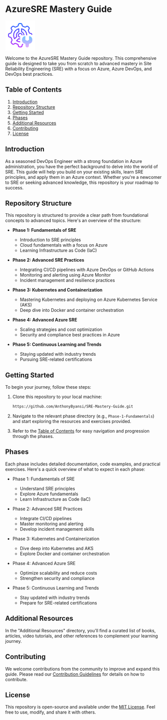 
# AzureSRE Mastery Guide

![SRE Banner](images/icons8-engineering-96.png)

Welcome to the AzureSRE Mastery Guide repository. This comprehensive guide is designed to take you from scratch to advanced mastery in Site Reliability Engineering (SRE) with a focus on Azure, Azure DevOps, and DevOps best practices.

## Table of Contents

1. [Introduction](#introduction)
2. [Repository Structure](#repository-structure)
3. [Getting Started](#getting-started)
4. [Phases](#phases)
5. [Additional Resources](#additional-resources)
6. [Contributing](#contributing)
7. [License](#license)

## Introduction

As a seasoned DevOps Engineer with a strong foundation in Azure administration, you have the perfect background to delve into the world of SRE. This guide will help you build on your existing skills, learn SRE principles, and apply them in an Azure context. Whether you're a newcomer to SRE or seeking advanced knowledge, this repository is your roadmap to success.

## Repository Structure

This repository is structured to provide a clear path from foundational concepts to advanced topics. Here's an overview of the structure:

- **Phase 1: Fundamentals of SRE**
  - Introduction to SRE principles
  - Cloud fundamentals with a focus on Azure
  - Learning Infrastructure as Code (IaC)

- **Phase 2: Advanced SRE Practices**
  - Integrating CI/CD pipelines with Azure DevOps or GitHub Actions
  - Monitoring and alerting using Azure Monitor
  - Incident management and resilience practices

- **Phase 3: Kubernetes and Containerization**
  - Mastering Kubernetes and deploying on Azure Kubernetes Service (AKS)
  - Deep dive into Docker and container orchestration

- **Phase 4: Advanced Azure SRE**
  - Scaling strategies and cost optimization
  - Security and compliance best practices in Azure

- **Phase 5: Continuous Learning and Trends**
  - Staying updated with industry trends
  - Pursuing SRE-related certifications

## Getting Started

To begin your journey, follow these steps:

1. Clone this repository to your local machine:

   ```bash
   https://github.com/AnthonyByansi/SRE-Mastery-Guide.git
   ```

2. Navigate to the relevant phase directory (e.g., `Phase-1-Fundamentals`) and start exploring the resources and exercises provided.

3. Refer to the [Table of Contents](#table-of-contents) for easy navigation and progression through the phases.

## Phases

Each phase includes detailed documentation, code examples, and practical exercises. Here's a quick overview of what to expect in each phase:

- Phase 1: Fundamentals of SRE
  - Understand SRE principles
  - Explore Azure fundamentals
  - Learn Infrastructure as Code (IaC)

- Phase 2: Advanced SRE Practices
  - Integrate CI/CD pipelines
  - Master monitoring and alerting
  - Develop incident management skills

- Phase 3: Kubernetes and Containerization
  - Dive deep into Kubernetes and AKS
  - Explore Docker and container orchestration

- Phase 4: Advanced Azure SRE
  - Optimize scalability and reduce costs
  - Strengthen security and compliance

- Phase 5: Continuous Learning and Trends
  - Stay updated with industry trends
  - Prepare for SRE-related certifications

## Additional Resources

In the "Additional Resources" directory, you'll find a curated list of books, articles, video tutorials, and other references to complement your learning journey.

## Contributing

We welcome contributions from the community to improve and expand this guide. Please read our [Contribution Guidelines](CONTRIBUTING.md) for details on how to contribute.

## License

This repository is open-source and available under the [MIT License](LICENSE.md). Feel free to use, modify, and share it with others.
